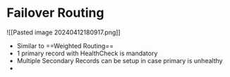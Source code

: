 
# Failover Routing

![[Pasted image 20240412180917.png]]


- Similar to ==Weighted Routing==
- 1 primary record with HealthCheck is mandatory
- Multiple Secondary Records can be setup in case primary is unhealthy
- 